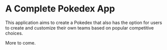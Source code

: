 # A Complete Pokedex App

This application aims to create a Pokedex that also has the option for users to create and customize their own teams based on popular competitive choices.

More to come.
